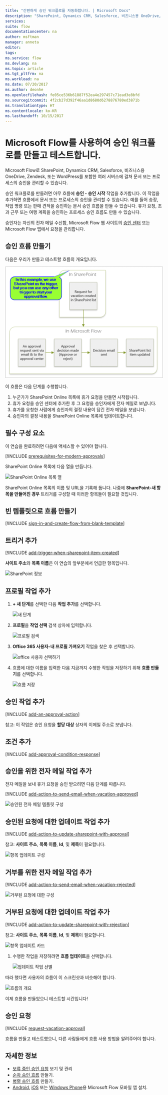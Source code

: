 ```yaml
---
title: "간편하게 승인 워크플로를 자동화합니다. | Microsoft Docs"
description: "SharePoint, Dynamics CRM, Salesforce, 비즈니스용 OneDrive, Zendesk 또는 WordPress와 통합하는 승인 워크플로를 자동화합니다."
services: 
suite: flow
documentationcenter: na
author: msftman
manager: anneta
editor: 
tags: 
ms.service: flow
ms.devlang: na
ms.topic: article
ms.tgt_pltfrm: na
ms.workload: na
ms.date: 07/20/2017
ms.author: deonhe
ms.openlocfilehash: fe05ce536b61887f52ea4e297457c71ead3e8bfd
ms.sourcegitcommit: 4f2cb27d392f46aa1d8680d6278876780ed3871b
ms.translationtype: HT
ms.contentlocale: ko-KR
ms.lasthandoff: 10/15/2017
---
```

# <a name="create-and-test-an-approval-workflow-with-microsoft-flow"></a>Microsoft Flow를 사용하여 승인 워크플로를 만들고 테스트합니다.
Microsoft Flow로 SharePoint, Dynamics CRM, Salesforce, 비즈니스용 OneDrive, Zendesk, 또는 WordPress를 포함한 여러 서버스에 걸쳐 문서 또는 프로세스의 승인을 관리할 수 있습니다.

승인 워크플로를 만들려면 아무 흐름에 **승인 - 승인 시작** 작업을 추가합니다. 이 작업을 추가하면 흐름에서 문서 또는 프로세스의 승인을 관리할 수 있습니다. 예를 들어 송장, 작업 명령 또는 판매 견적을 승인하는 문서 승인 흐름을 만들 수 있습니다. 휴가 요청, 초과 근무 또는 여행 계획을 승인하는 프로세스 승인 흐름도 만들 수 있습니다.

승인자는 자신의 전자 메일 수신함, Microsoft Flow 웹 사이트의 [승인 센터](https://flow.microsoft.com/manage/approvals/received/) 또는 Microsoft Flow 앱에서 요청을 관리합니다.

## <a name="create-an-approval-flow"></a>승인 흐름 만들기
다음은 우리가 만들고 테스트할 흐름의 개요입니다.

   ![흐름의 개요](./media/modern-approvals/create-flow-overview.png)

이 흐름은 다음 단계를 수행합니다.

1. 누군가가 SharePoint Online 목록에 휴가 요청을 만들면 시작됩니다.
2. 휴가 요청을 승인 센터에 추가한 후 그 요청을 승인자에게 전자 메일로 보냅니다.
3. 휴가를 요청한 사람에게 승인자의 결정 내용이 담긴 전자 메일을 보냅니다.
4. 승인자의 결정 내용을 SharePoint Online 목록에 업데이트합니다.

## <a name="prerequisites"></a>필수 구성 요소
이 연습을 완료하려면 다음에 액세스할 수 있어야 합니다.

[!INCLUDE [prerequisites-for-modern-approvals](includes/prerequisites-for-modern-approvals.md)]

SharePoint Online 목록에 다음 열을 만듭니다.

   ![SharePoint Online 목록 열](./media/modern-approvals/sharepoint-list-fields.png)

SharePoint Online 목록의 이름 및 URL을 기록해 둡니다. 나중에 **SharePoint-새 항목을 만들어진 경우** 트리거를 구성할 때 이러한 항목들이 필요할 것입니다.

## <a name="create-your-flow-from-the-blank-template"></a>빈 템플릿으로 흐름 만들기
[!INCLUDE [sign-in-and-create-flow-from-blank-template](includes/sign-in-and-create-flow-from-blank-template.md)]

## <a name="add-a-trigger"></a>트리거 추가
[!INCLUDE [add-trigger-when-sharepoint-item-created](includes/add-trigger-when-sharepoint-item-created.md)]

**사이트 주소**와 **목록 이름**은 이 연습의 앞부분에서 언급한 항목입니다.

![SharePoint 정보](./media/modern-approvals/select-sharepoint-site-info.png)

## <a name="add-a-profile-action"></a>프로필 작업 추가
1. **+ 새 단계**를 선택한 다음 **작업 추가**를 선택합니다.
   
    ![새 단계](./media/modern-approvals/select-sharepoint-add-action.png)
2. **프로필**을 **작업 선택** 검색 상자에 입력합니다.
   
    ![프로필 검색](./media/modern-approvals/search-for-profile.png)
3. **Office 365 사용자-내 프로필 가져오기** 작업을 찾은 후 선택합니다.
   
    ![office 사용자 선택하기](./media/modern-approvals/select-my-profile.png)
4. 흐름에 대한 이름을 입력한 다음 지금까지 수행한 작업을 저장하기 위해 **흐름 만들기**를 선택합니다.
   
    ![흐름 저장](./media/modern-approvals/save.png)

## <a name="add-an-approval-action"></a>승인 작업 추가
[!INCLUDE [add-an-approval-action](includes/add-an-approval-action.md)]

참고: 이 작업은 승인 요청을 **할당 대상** 상자의 이메일 주소로 보냅니다.

## <a name="add-a-condition"></a>조건 추가
[!INCLUDE [add-approval-condition-response](includes/add-approval-condition-response.md)]

## <a name="add-an-email-action-for-approvals"></a>승인을 위한 전자 메일 작업 추가
전자 메일을 보내 휴가 요청을 승인 받으려면 다음 단계를 따릅니다.

[!INCLUDE [add-action-to-send-email-when-vacation-approved](includes/add-action-to-send-email-when-vacation-approved.md)]

   ![승인된 전자 메일 템플릿 구성](./media/sequential-modern-approvals/yes-email-config.png)

## <a name="add-an-update-action-for-approved-requests"></a>승인된 요청에 대한 업데이트 작업 추가
[!INCLUDE [add-action-to-update-sharepoint-with-approval](includes/add-action-to-update-sharepoint-with-approval.md)]

참고: **사이트 주소**, **목록 이름**, **Id**, 및 **제목**이 필요합니다.

![항목 업데이트 구성](./media/modern-approvals/configure-update-item.png)

## <a name="add-an-email-action-for-rejections"></a>거부를 위한 전자 메일 작업 추가
[!INCLUDE [add-action-to-send-email-when-vacation-rejected](includes/add-action-to-send-email-when-vacation-rejected.md)]

![거부된 요청에 대한 구성](./media/modern-approvals/configure-rejected-email.png)

## <a name="add-update-action-for-rejected-requests"></a>거부된 요청에 대한 업데이트 작업 추가
[!INCLUDE [add-action-to-update-sharepoint-with-rejection](includes/add-action-to-update-sharepoint-with-rejection.md)]

   참고: **사이트 주소**, **목록 이름**, **Id**, 및 **제목**이 필요합니다.

![항목 업데이트 카드](./media/modern-approvals/configure-update-item-no.png)

1. 수행한 작업을 저장하려면 **흐름 업데이트**을 선택합니다.
   
    ![업데이트 작업 선별](./media/modern-approvals/update.png)

따라 했다면 사용자의 흐름이 이 스크린샷과 비슷해야 합니다.

![흐름의 개요](./media/modern-approvals/completed-flow.png)

이제 흐름을 만들었으니 테스트할 시간입니다!

## <a name="request-an-approval"></a>승인 요청
[!INCLUDE [request-vacation-approval](includes/request-vacation-approval.md)]

흐름을 만들고 테스트했으니, 다른 사람들에게 흐름 사용 방법을 알려주어야 합니다.

## <a name="learn-more"></a>자세한 정보
* [보류 중인 승인 요청](approve-reject-requests.md) 보기 및 관리
* [순차 승인 흐름](sequential-modern-approvals.md) 만들기.
* [병렬 승인 흐름](parallel-modern-approvals.md) 만들기.
* [Android](https://aka.ms/flowmobiledocsandroid), [iOS](https://aka.ms/flowmobiledocsios) 또는 [Windows Phone](https://aka.ms/flowmobilewindows)용 Microsoft Flow 모바일 앱 설치.

